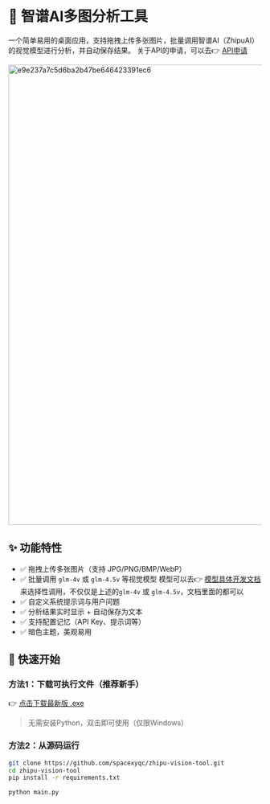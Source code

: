 # 🧠 智谱AI多图分析工具

一个简单易用的桌面应用，支持拖拽上传多张图片，批量调用智谱AI（ZhipuAI）的视觉模型进行分析，并自动保存结果。
关于API的申请，可以去👉 [API申请](https://bigmodel.cn/usercenter/proj-mgmt/apikeys)

<img width="1036" height="916" alt="e9e237a7c5d6ba2b47be646423391ec6" src="https://github.com/user-attachments/assets/5995a7ec-d501-46d4-98ec-9c9be12ff660" />

## ✨ 功能特性

- ✅ 拖拽上传多张图片（支持 JPG/PNG/BMP/WebP）
- ✅ 批量调用 `glm-4v` 或 `glm-4.5v` 等视觉模型
  模型可以去👉 [模型具体开发文档](https://docs.bigmodel.cn/cn/guide/start/model-overview#%E8%A7%86%E8%A7%89%E6%A8%A1%E5%9E%8B)
  来选择性调用，不仅仅是上述的`glm-4v` 或 `glm-4.5v`，文档里面的都可以
- ✅ 自定义系统提示词与用户问题
- ✅ 分析结果实时显示 + 自动保存为文本
- ✅ 支持配置记忆（API Key、提示词等）
- ✅ 暗色主题，美观易用

## 🚀 快速开始

### 方法1：下载可执行文件（推荐新手）

👉 [点击下载最新版 .exe](https://github.com/spacexyqc/zhipu-vision-tool/releases/tag/1.0)

> 无需安装Python，双击即可使用（仅限Windows）

### 方法2：从源码运行

```bash
git clone https://github.com/spacexyqc/zhipu-vision-tool.git
cd zhipu-vision-tool
pip install -r requirements.txt

python main.py


